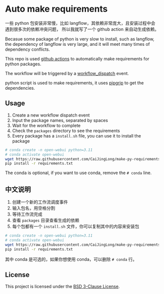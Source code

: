# Auto make requirements

一些 python 包安装非常慢，比如 langflow，其依赖非常庞大，且安装过程中会遇到很多次的依赖冲突问题，
所以我就写了一个 github action 来自动生成依赖。

Becasue some package of python is very slow to install, such as langflow, the dependency of langflow is very large,
and it will meet many times of dependency conflicts.

This repo is used [github actions](https://docs.github.com/en/actions) to automatically make requirements for python packages.

The workflow will be triggered by a [workflow_dispatch](https://docs.github.com/en/actions/using-workflows/events-that-trigger-workflows#workflow_dispatch) event.

python script is used to make requirements, it uses [pipgrip](https://github.com/ddelange/pipgrip) to get the dependencies.

## Usage

1. Create a new workflow dispatch event
2. Input the package names, separated by spaces
3. Wait for the workflow to complete
4. Check the `packages` directory to see the requirements
5. Every package has a `install.sh` file, you can use it to install the package

```sh
# conda create -n open-webui python=3.11
# conda activate open-webui
wget https://raw.githubusercontent.com/CaiJingLong/make-py-requirements/refs/heads/main/packages/open-webui/0.4.7/requirements.txt
pip install -r requirements.txt
```

The conda is optional, if you want to use conda, remove the `# conda` line.

## 中文说明

1. 创建一个新的工作流调度事件
2. 输入包名，用空格分割
3. 等待工作流完成
4. 查看 `packages` 目录查看生成的依赖
5. 每个包都有一个 `install.sh` 文件，你可以复制其中的内容来安装包

```sh
# conda create -n open-webui python=3.11
# conda activate open-webui
wget https://raw.githubusercontent.com/CaiJingLong/make-py-requirements/refs/heads/main/packages/open-webui/0.4.7/requirements.txt
pip install -r requirements.txt
```

其中 conda 是可选的，如果你想使用 conda，可以删除 `# conda` 行。

## License

This project is licensed under the [BSD 3-Clause License](LICENSE).
